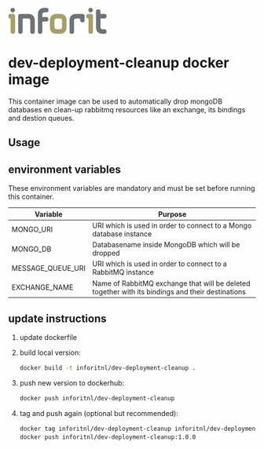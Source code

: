 [![logo](./logo.jpg)](https://inforit.nl)

# dev-deployment-cleanup docker image

This container image can be used to automatically drop mongoDB databases en clean-up rabbitmq resources like an exchange, its bindings and destion queues.

## Usage

## environment variables

These environment variables are mandatory and must be set before running this container.

| Variable                 | Purpose                                                                                          |
| ------------------------ | -------------------------------------------------------------------------------------------------|
| MONGO_URI                | URI which is used in order to connect to a Mongo database instance                               |
| MONGO_DB                 | Databasename inside MongoDB which will be dropped                                                |
| MESSAGE_QUEUE_URI        | URI which is used in order to connect to a RabbitMQ instance                                     |
| EXCHANGE_NAME            | Name of RabbitMQ exchange that will be deleted together with its bindings and their destinations |

## update instructions

1. update dockerfile
2. build local version:

   ```sh
   docker build -t inforitnl/dev-deployment-cleanup .
   ```

3. push new version to dockerhub:

   ```sh
   docker push inforitnl/dev-deployment-cleanup
   ```

4. tag and push again (optional but recommended):

   ```sh
   docker tag inforitnl/dev-deployment-cleanup inforitnl/dev-deployment-cleanup:1.0.0
   docker push inforitnl/dev-deployment-cleanup:1.0.0
   ```
